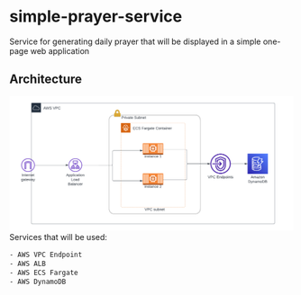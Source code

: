# simple-prayer-service
Service for generating daily prayer that will be displayed in a simple one-page web application

## Architecture
![simple-prayer-service-aws-diagram.](simple-prayer-service-aws-diagram.png)
Services that will be used:
```
- AWS VPC Endpoint
- AWS ALB
- AWS ECS Fargate
- AWS DynamoDB
```